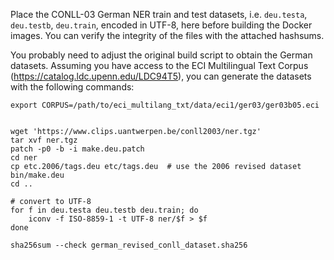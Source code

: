 Place the CONLL-03 German NER train and test datasets, i.e. `deu.testa`, `deu.testb`, `deu.train`, encoded in UTF-8,
here before building the Docker images.
You can verify the integrity of the files with the attached hashsums.

You probably need to adjust the original build script to obtain the German datasets.
Assuming you have access to the ECI Multilingual Text Corpus (<https://catalog.ldc.upenn.edu/LDC94T5>), you can generate the datasets with the following commands:

```
export CORPUS=/path/to/eci_multilang_txt/data/eci1/ger03/ger03b05.eci


wget 'https://www.clips.uantwerpen.be/conll2003/ner.tgz'
tar xvf ner.tgz
patch -p0 -b -i make.deu.patch
cd ner
cp etc.2006/tags.deu etc/tags.deu  # use the 2006 revised dataset
bin/make.deu
cd ..

# convert to UTF-8
for f in deu.testa deu.testb deu.train; do
    iconv -f ISO-8859-1 -t UTF-8 ner/$f > $f
done

sha256sum --check german_revised_conll_dataset.sha256
```

